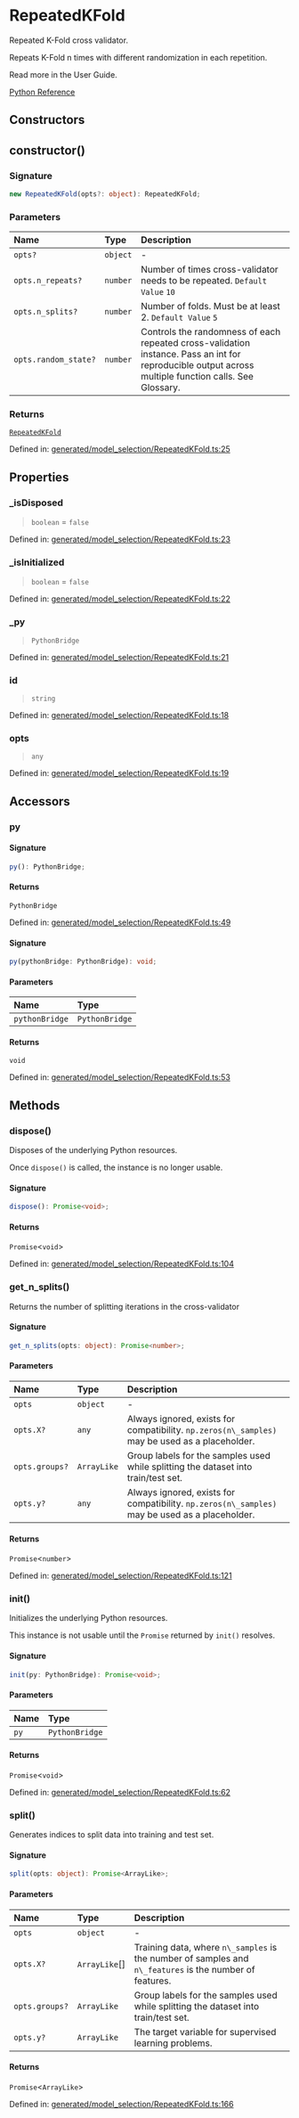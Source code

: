 # RepeatedKFold

Repeated K-Fold cross validator.

Repeats K-Fold n times with different randomization in each repetition.

Read more in the User Guide.

[Python Reference](https://scikit-learn.org/stable/modules/generated/sklearn.model_selection.RepeatedKFold.html)

## Constructors

## constructor()

### Signature

```ts
new RepeatedKFold(opts?: object): RepeatedKFold;
```

### Parameters

| Name | Type | Description |
| :------ | :------ | :------ |
| `opts?` | `object` | - |
| `opts.n_repeats?` | `number` | Number of times cross-validator needs to be repeated.  `Default Value`  `10` |
| `opts.n_splits?` | `number` | Number of folds. Must be at least 2.  `Default Value`  `5` |
| `opts.random_state?` | `number` | Controls the randomness of each repeated cross-validation instance. Pass an int for reproducible output across multiple function calls. See Glossary. |

### Returns

[`RepeatedKFold`](RepeatedKFold.md)

Defined in:  [generated/model\_selection/RepeatedKFold.ts:25](https://github.com/transitive-bullshit/scikit-learn-ts/blob/f6c1fce/packages/sklearn/src/generated/model_selection/RepeatedKFold.ts#L25)

## Properties

### \_isDisposed

> `boolean`  = `false`

Defined in:  [generated/model\_selection/RepeatedKFold.ts:23](https://github.com/transitive-bullshit/scikit-learn-ts/blob/f6c1fce/packages/sklearn/src/generated/model_selection/RepeatedKFold.ts#L23)

### \_isInitialized

> `boolean`  = `false`

Defined in:  [generated/model\_selection/RepeatedKFold.ts:22](https://github.com/transitive-bullshit/scikit-learn-ts/blob/f6c1fce/packages/sklearn/src/generated/model_selection/RepeatedKFold.ts#L22)

### \_py

> `PythonBridge`

Defined in:  [generated/model\_selection/RepeatedKFold.ts:21](https://github.com/transitive-bullshit/scikit-learn-ts/blob/f6c1fce/packages/sklearn/src/generated/model_selection/RepeatedKFold.ts#L21)

### id

> `string`

Defined in:  [generated/model\_selection/RepeatedKFold.ts:18](https://github.com/transitive-bullshit/scikit-learn-ts/blob/f6c1fce/packages/sklearn/src/generated/model_selection/RepeatedKFold.ts#L18)

### opts

> `any`

Defined in:  [generated/model\_selection/RepeatedKFold.ts:19](https://github.com/transitive-bullshit/scikit-learn-ts/blob/f6c1fce/packages/sklearn/src/generated/model_selection/RepeatedKFold.ts#L19)

## Accessors

### py

#### Signature

```ts
py(): PythonBridge;
```

#### Returns

`PythonBridge`

Defined in:  [generated/model\_selection/RepeatedKFold.ts:49](https://github.com/transitive-bullshit/scikit-learn-ts/blob/f6c1fce/packages/sklearn/src/generated/model_selection/RepeatedKFold.ts#L49)

#### Signature

```ts
py(pythonBridge: PythonBridge): void;
```

#### Parameters

| Name | Type |
| :------ | :------ |
| `pythonBridge` | `PythonBridge` |

#### Returns

`void`

Defined in: [generated/model\_selection/RepeatedKFold.ts:53](https://github.com/transitive-bullshit/scikit-learn-ts/blob/f6c1fce/packages/sklearn/src/generated/model_selection/RepeatedKFold.ts#L53)

## Methods

### dispose()

Disposes of the underlying Python resources.

Once `dispose()` is called, the instance is no longer usable.

#### Signature

```ts
dispose(): Promise<void>;
```

#### Returns

`Promise`\<`void`\>

Defined in:  [generated/model\_selection/RepeatedKFold.ts:104](https://github.com/transitive-bullshit/scikit-learn-ts/blob/f6c1fce/packages/sklearn/src/generated/model_selection/RepeatedKFold.ts#L104)

### get\_n\_splits()

Returns the number of splitting iterations in the cross-validator

#### Signature

```ts
get_n_splits(opts: object): Promise<number>;
```

#### Parameters

| Name | Type | Description |
| :------ | :------ | :------ |
| `opts` | `object` | - |
| `opts.X?` | `any` | Always ignored, exists for compatibility. `np.zeros(n\_samples)` may be used as a placeholder. |
| `opts.groups?` | `ArrayLike` | Group labels for the samples used while splitting the dataset into train/test set. |
| `opts.y?` | `any` | Always ignored, exists for compatibility. `np.zeros(n\_samples)` may be used as a placeholder. |

#### Returns

`Promise`\<`number`\>

Defined in:  [generated/model\_selection/RepeatedKFold.ts:121](https://github.com/transitive-bullshit/scikit-learn-ts/blob/f6c1fce/packages/sklearn/src/generated/model_selection/RepeatedKFold.ts#L121)

### init()

Initializes the underlying Python resources.

This instance is not usable until the `Promise` returned by `init()` resolves.

#### Signature

```ts
init(py: PythonBridge): Promise<void>;
```

#### Parameters

| Name | Type |
| :------ | :------ |
| `py` | `PythonBridge` |

#### Returns

`Promise`\<`void`\>

Defined in:  [generated/model\_selection/RepeatedKFold.ts:62](https://github.com/transitive-bullshit/scikit-learn-ts/blob/f6c1fce/packages/sklearn/src/generated/model_selection/RepeatedKFold.ts#L62)

### split()

Generates indices to split data into training and test set.

#### Signature

```ts
split(opts: object): Promise<ArrayLike>;
```

#### Parameters

| Name | Type | Description |
| :------ | :------ | :------ |
| `opts` | `object` | - |
| `opts.X?` | `ArrayLike`[] | Training data, where `n\_samples` is the number of samples and `n\_features` is the number of features. |
| `opts.groups?` | `ArrayLike` | Group labels for the samples used while splitting the dataset into train/test set. |
| `opts.y?` | `ArrayLike` | The target variable for supervised learning problems. |

#### Returns

`Promise`\<`ArrayLike`\>

Defined in:  [generated/model\_selection/RepeatedKFold.ts:166](https://github.com/transitive-bullshit/scikit-learn-ts/blob/f6c1fce/packages/sklearn/src/generated/model_selection/RepeatedKFold.ts#L166)
